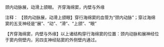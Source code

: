 颈内动脉展，动滑上颌眼。
齐穿海绵窦，内壁与外缘

注释：
【颈内动脉展，动滑上颌眼】穿行海绵窦的血管为“颈内动脉”；穿过海绵窦的五支神经是“展”、“动”、“滑”、“上颌”、“眼”

【齐穿海绵窦，内壁与外缘】以上诸结构穿行海绵窦的位置：颈内动脉和展神经位于窦内侧壁内，另四支神经贴窦的外侧壁内通过。